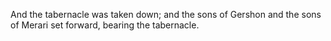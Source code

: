 And the tabernacle was taken down; and the sons of Gershon and the sons of Merari set forward, bearing the tabernacle.
